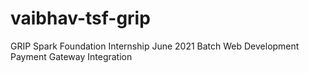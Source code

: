 # vaibhav-tsf-grip
GRIP Spark Foundation Internship June 2021 Batch Web Development Payment Gateway Integration
